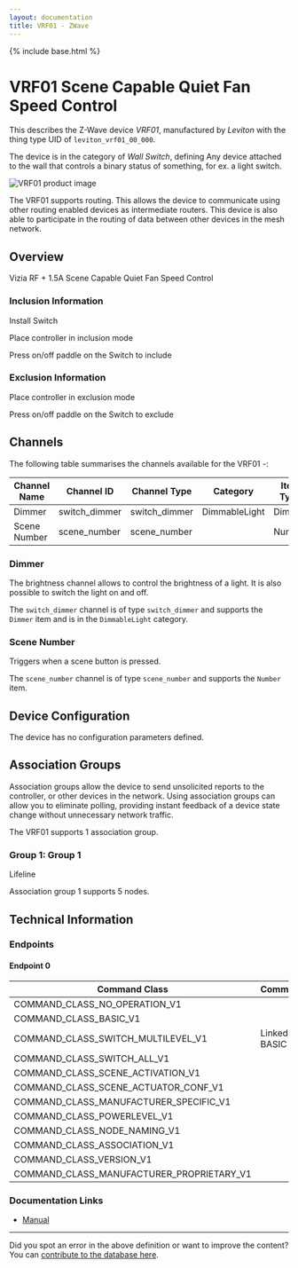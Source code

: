 ```yaml
---
layout: documentation
title: VRF01 - ZWave
---
```


{% include base.html %}

# VRF01 Scene Capable Quiet Fan Speed Control
This describes the Z-Wave device *VRF01*, manufactured by *Leviton* with the thing type UID of ```leviton_vrf01_00_000```.

The device is in the category of *Wall Switch*, defining Any device attached to the wall that controls a binary status of something, for ex. a light switch.

![VRF01 product image](https://opensmarthouse.org/zwavedatabase/485/image/)


The VRF01 supports routing. This allows the device to communicate using other routing enabled devices as intermediate routers.  This device is also able to participate in the routing of data between other devices in the mesh network.

## Overview

Vizia RF + 1.5A Scene Capable Quiet Fan Speed Control

### Inclusion Information

Install Switch

Place controller in inclusion mode

Press on/off paddle on the Switch to include

### Exclusion Information

Place controller in exclusion mode

Press on/off paddle on the Switch to exclude

## Channels

The following table summarises the channels available for the VRF01 -:

| Channel Name | Channel ID | Channel Type | Category | Item Type |
|--------------|------------|--------------|----------|-----------|
| Dimmer | switch_dimmer | switch_dimmer | DimmableLight | Dimmer | 
| Scene Number | scene_number | scene_number |  | Number | 

### Dimmer
The brightness channel allows to control the brightness of a light.
            It is also possible to switch the light on and off.

The ```switch_dimmer``` channel is of type ```switch_dimmer``` and supports the ```Dimmer``` item and is in the ```DimmableLight``` category.

### Scene Number
Triggers when a scene button is pressed.

The ```scene_number``` channel is of type ```scene_number``` and supports the ```Number``` item.



## Device Configuration

The device has no configuration parameters defined.

## Association Groups

Association groups allow the device to send unsolicited reports to the controller, or other devices in the network. Using association groups can allow you to eliminate polling, providing instant feedback of a device state change without unnecessary network traffic.

The VRF01 supports 1 association group.

### Group 1: Group 1

Lifeline

Association group 1 supports 5 nodes.

## Technical Information

### Endpoints

#### Endpoint 0

| Command Class | Comment |
|---------------|---------|
| COMMAND_CLASS_NO_OPERATION_V1| |
| COMMAND_CLASS_BASIC_V1| |
| COMMAND_CLASS_SWITCH_MULTILEVEL_V1| Linked to BASIC|
| COMMAND_CLASS_SWITCH_ALL_V1| |
| COMMAND_CLASS_SCENE_ACTIVATION_V1| |
| COMMAND_CLASS_SCENE_ACTUATOR_CONF_V1| |
| COMMAND_CLASS_MANUFACTURER_SPECIFIC_V1| |
| COMMAND_CLASS_POWERLEVEL_V1| |
| COMMAND_CLASS_NODE_NAMING_V1| |
| COMMAND_CLASS_ASSOCIATION_V1| |
| COMMAND_CLASS_VERSION_V1| |
| COMMAND_CLASS_MANUFACTURER_PROPRIETARY_V1| |

### Documentation Links

* [Manual](https://www.opensmarthouse.org/zwavedatabase/485/Instruction-Sheet-VRF01.pdf)

---

Did you spot an error in the above definition or want to improve the content?
You can [contribute to the database here](https://www.opensmarthouse.org/zwavedatabase/485).

